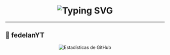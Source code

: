 
<h1 align="center">
  <img src="https://readme-typing-svg.herokuapp.com?font=Fira+Code&size=40&pause=500&color=00F7FF&center=blue&vCenter=true&width=500&lines=👑+¡HOLA,+SOY+FedelanYT!+🔥" alt="Typing SVG">
</h1>

---

## 👑 **fedelanYT**

<p align="center">
  <img src="https://github-readme-stats.vercel.app/api?username=fedelanYT&repo=fedelanYT&show_icons=true&theme=radical&hide_border=true" alt="Estadísticas de GitHub">

